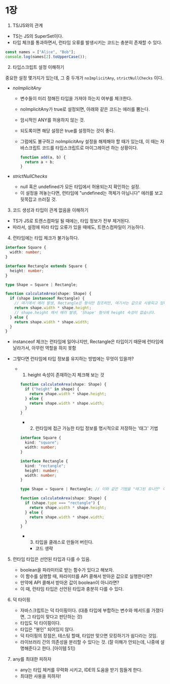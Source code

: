 # 1장

1. TS/JS와의 관계

- TS는 JS의 SuperSet이다.
- 타입 체크를 통과하면서, 런타임 오류를 발생시키는 코드는 충분히 존재할 수 있다.

```ts
const names = ["Alice", "Bob"];
console.log(names[2].toUpperCase());
```

2. 타입스크립트 설정 이해하기

중요한 설정 몇가지가 있는데, 그 중 두개가 `noImplicitAny`, `strictNullChecks` 이다.

- _noImplicitAny_

  - 변수들이 미리 정해진 타입을 가져야 하는지 여부를 체크한다.
  - noImplicitAny가 true로 설정되면, 아래와 같은 코드는 에러를 뿜는다.
  - 암시적인 ANY를 허용하지 않는 것.
  - 되도록이면 해당 설정은 true를 설정하는 것이 좋다.
  - 그럼에도 불구하고 noImplicitAny 설정을 해제해야 할 때가 있는데, 이 때는 자바스크립트 코드를 타입스크립트로 마이그레이션 하는 상황이다.

    ```ts
    function add(a, b) {
      return a + b;
    }
    ```

- _strictNullChecks_
  - null 혹은 undefined가 모든 타입에서 허용되는지 확인하는 설정.
  - 이 설정을 꺼놓는다면, 런타임에 "undefined는 객체가 아닙니다" 에러를 보고 뒷목잡고 쓰러질 것.

3. 코드 생성과 타입이 관계 없음을 이해하기

- TS가 JS로 트랜스컴파일 될 때에는, 타입 정보가 전부 제거된다.
- 따라서, 설정에 따라 타입 오류가 있을 때에도, 트랜스컴파일이 가능하다.

4. 런타임에는 타입 체크가 불가능하다.

```ts
interface Square {
  width: number;
}

interface Rectangle extends Square {
  height: number;
}

type Shape = Square | Rectangle;

function calculateArea(shape: Shape) {
  if (shape instanceof Rectangle) {
    // 여기에서 에러 발생, Rectangle은 형식만 참조히만, 여기서는 값으로 사용되고 있다고 함.
    return shape.width * shape.height;
    // shape.height 에서 에러 발생, 'Shape' 형식에 height 속성이 없습니다.
  } else {
    return shape.width * shape.width;
  }
}
```

- instanceof 체크는 런타임에 일어나지만, Rectangle은 타입이기 때문에 런타임에 날라가서, 아무런 역할을 하지 못함
- 그렇다면 런타임에 타입 정보를 유지하는 방법에는 무엇이 있을까?

  - 1. height 속성이 존재하는지 체크해 보는 것

    ```ts
    function calculateArea(shape: Shape) {
      if ("height" in shape) {
        return shape.width * shape.height;
      } else {
        return shape.width * shape.width;
      }
    }
    ```

    - 2. 런타임에 접근 가능한 타입 정보를 명시적으로 저장하는 '태그' 기법

    ```ts
    interface Square {
      kind: "square";
      width: number;
    }

    interface Rectangle {
      kind: "rectangle";
      height: number;
      width: number;
    }

    type Shape = Square | Rectangle; // 이와 같은 기법을 "태그된 유니언" 이라고 한다.

    function calculateArea(shape: Shape) {
      if (shape.type === "rectangle") {
        return shape.width * shape.height;
      } else {
        return shape.width * shape.width;
      }
    }
    ```

    - 3. 타입을 클래스로 만들어 버린다.

      - 코드 생략

5. 런타임 타입은 선언된 타입과 다를 수 있음.

   - boolean을 파라미터로 받는 함수가 있다고 해보자.
   - 이 함수를 실행할 때, 파라미터를 API 콜해서 받아온 값으로 실행한다면?
   - 만약에 API 콜해서 받아온 값이 boolean이 아니라면?
   - 이 때, 런타임 타입은 선언된 타입과 충분히 다를 수 있다.

6. 덕 타이핑

   - 자바스크립트는 덕 타이핑이다. (대충 타입에 부합하는 변수와 메서드를 가졌다면, 그 타입이 맞다고 판단하는 것)
   - 타입도 덕 타이핑이다.
   - 타입은 "봉인" 되어있지 않다.
   - 덕 타이핑의 장점은, 테스팅 할때, 타입만 맞으면 모킹하기가 쉽다라는 것임.
   - 라이브러리 간의 의존성을 분리할 수 있다는 것. (잘 이해가 안되는데, 나중에 설명해준다고 한다. [아이템 51])

7. any를 최대한 피하자
   - any는 타입 체커를 무력화 시키고, IDE의 도움을 받기 힘들게 한다.
   - 최대한 사용을 피하자!
